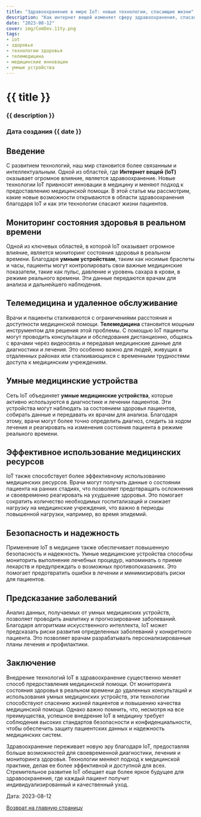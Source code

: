 ```yaml
---
title: "Здравоохранение в мире IoT: новые технологии, спасающие жизни"
description: "Как интернет вещей изменяет сферу здравоохранения, спасая жизни пациентов и улучшая качество медицинской помощи."
date: "2023-08-12"
cover: img/ComDev.11ty.png
tags:
- iot
- здоровье
- технологии здоровья
- телемедицина
- медицинские инновации
- умные устройства
---
```


# {{ title }}
### {{ description }}
### Дата создания {{ date }}

## Введение

С развитием технологий, наш мир становится более связанным и интеллектуальным. Одной из областей, где **Интернет вещей (IoT)** оказывает огромное влияние, является здравоохранение. Новые технологии IoT привносят инновации в медицину и меняют подход к предоставлению медицинской помощи. В этой статье мы рассмотрим, какие новые возможности открываются в области здравоохранения благодаря IoT и как эти технологии спасают жизни пациентов.

## Мониторинг состояния здоровья в реальном времени

Одной из ключевых областей, в которой IoT оказывает огромное влияние, является мониторинг состояния здоровья в реальном времени. Благодаря **умным устройствам**, таким как носимые браслеты и часы, пациенты могут контролировать свои важные медицинские показатели, такие как пульс, давление и уровень сахара в крови, в режиме реального времени. Эти данные передаются врачам для анализа и дальнейшего наблюдения.

## Телемедицина и удаленное обслуживание

Врачи и пациенты сталкиваются с ограничениями расстояния и доступности медицинской помощи. **Телемедицина** становится мощным инструментом для решения этой проблемы. С помощью IoT пациенты могут проводить консультации и обследования дистанционно, общаясь с врачами через видеосвязь и передавая медицинские данные для диагностики и лечения. Это особенно важно для людей, живущих в отдаленных районах или сталкивающихся с временными трудностями доступа к медицинским учреждениям.

## Умные медицинские устройства

Сеть IoT объединяет **умные медицинские устройства**, которые активно используются в диагностике и лечении пациентов. Эти устройства могут наблюдать за состоянием здоровья пациентов, собирать данные и передавать их врачам для анализа. Благодаря этому, врачи могут более точно определить диагноз, следить за ходом лечения и реагировать на изменения состояния пациента в режиме реального времени.

## Эффективное использование медицинских ресурсов

IoT также способствует более эффективному использованию медицинских ресурсов. Врачи могут получать данные о состоянии пациента на ранних стадиях, что позволяет предотвращать осложнения и своевременно реагировать на ухудшение здоровья. Это помогает сократить количество необходимых госпитализаций и снижает нагрузку на медицинские учреждения, что важно в периоды повышенной нагрузки, например, во время эпидемий.

## Безопасность и надежность

Применение IoT в медицине также обеспечивает повышенную безопасность и надежность. Умные медицинские устройства способны мониторить выполнение лечебных процедур, напоминать о приеме лекарств и предупреждать о возможных противопоказаниях. Это помогает предотвратить ошибки в лечении и минимизировать риски для пациентов.

## Предсказание заболеваний

Анализ данных, получаемых от умных медицинских устройств, позволяет проводить аналитику и прогнозирование заболеваний. Благодаря алгоритмам искусственного интеллекта, IoT может предсказать риски развития определенных заболеваний у конкретного пациента. Это позволяет врачам разрабатывать персонализированные планы лечения и профилактики.

## Заключение

Внедрение технологий IoT в здравоохранение существенно меняет способ предоставления медицинской помощи. От мониторинга состояния здоровья в реальном времени до удаленных консультаций и использования умных медицинских устройств, эти технологии способствуют спасению жизней пациентов и повышению качества медицинской помощи. Однако важно помнить, что, несмотря на все преимущества, успешное внедрение IoT в медицину требует соблюдения высоких стандартов безопасности и конфиденциальности, чтобы обеспечить защиту пациентских данных и надежность медицинских систем.

Здравоохранение переживает новую эру благодаря IoT, предоставляя больше возможностей для своевременной диагностики, лечения и мониторинга здоровья. Технологии меняют подход к медицинской практике, делая ее более эффективной и доступной для всех. Стремительное развитие IoT обещает еще более яркое будущее для здравоохранения, где каждый пациент получит индивидуализированный и качественный уход.

Дата: 2023-08-12

[Возврат на главную страницу](/)